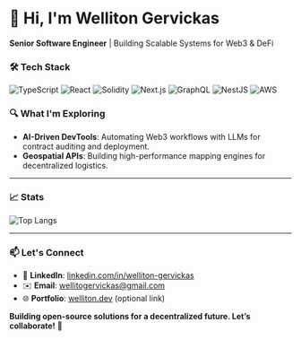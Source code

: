 # 👋 Hi, I'm Welliton Gervickas  
**Senior Software Engineer** | Building Scalable Systems for Web3 & DeFi  

### 🛠️ Tech Stack  
![TypeScript](https://img.shields.io/badge/-TypeScript-3178C6?logo=typescript&logoColor=white)
![React](https://img.shields.io/badge/-React-61DAFB?logo=react&logoColor=black)
![Solidity](https://img.shields.io/badge/-Solidity-363636?logo=solidity&logoColor=white)
![Next.js](https://img.shields.io/badge/-Next.js-000000?logo=next.js&logoColor=white)
![GraphQL](https://img.shields.io/badge/-GraphQL-E10098?logo=graphql&logoColor=white)
![NestJS](https://img.shields.io/badge/-NestJS-E0234E?logo=nestjs&logoColor=white)
![AWS](https://img.shields.io/badge/-AWS-232F3E?logo=amazonaws&logoColor=white)


### 🔍 What I'm Exploring  
- **AI-Driven DevTools**: Automating Web3 workflows with LLMs for contract auditing and deployment.  
- **Geospatial APIs**: Building high-performance mapping engines for decentralized logistics.  
---

### 📈 Stats  
![Top Langs](https://github-readme-stats.vercel.app/api/top-langs/?username=wellitongervickas&layout=compact&theme=dark&hide_border=true)

---

### 📫 Let's Connect  
- 💼 **LinkedIn**: [linkedin.com/in/welliton-gervickas](https://linkedin.com/in/welliton-gervickas)  
- ✉️ **Email**: wellitogervickas@gmail.com  
- 🌐 **Portfolio**: [welliton.dev](https://welliton.dev) (optional link)  

**Building open-source solutions for a decentralized future. Let’s collaborate!** 🚀  
